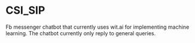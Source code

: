 # CSI_SIP
Fb messenger chatbot that currently uses wit.ai for implementing machine learning. The chatbot currently only reply to general queries.
